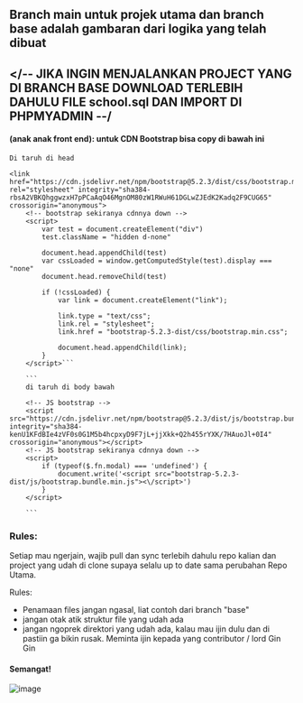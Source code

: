 ## Branch main untuk projek utama dan branch base adalah gambaran dari logika yang telah dibuat

## **</-- JIKA INGIN MENJALANKAN PROJECT YANG DI BRANCH BASE DOWNLOAD TERLEBIH DAHULU FILE school.sql DAN IMPORT DI PHPMYADMIN --/**

#### (anak anak front end): untuk CDN Bootstrap bisa copy di bawah ini

````
Di taruh di head

<link href="https://cdn.jsdelivr.net/npm/bootstrap@5.2.3/dist/css/bootstrap.min.css" rel="stylesheet" integrity="sha384-rbsA2VBKQhggwzxH7pPCaAqO46MgnOM80zW1RWuH61DGLwZJEdK2Kadq2F9CUG65" crossorigin="anonymous">
    <!-- bootstrap sekiranya cdnnya down -->
    <script>
        var test = document.createElement("div")
        test.className = "hidden d-none"

        document.head.appendChild(test)
        var cssLoaded = window.getComputedStyle(test).display === "none"
        document.head.removeChild(test)

        if (!cssLoaded) {
            var link = document.createElement("link");

            link.type = "text/css";
            link.rel = "stylesheet";
            link.href = "bootstrap-5.2.3-dist/css/bootstrap.min.css";

            document.head.appendChild(link);
        }
    </script>```

    ```
    di taruh di body bawah

    <!-- JS bootstrap -->
    <script src="https://cdn.jsdelivr.net/npm/bootstrap@5.2.3/dist/js/bootstrap.bundle.min.js" integrity="sha384-kenU1KFdBIe4zVF0s0G1M5b4hcpxyD9F7jL+jjXkk+Q2h455rYXK/7HAuoJl+0I4" crossorigin="anonymous"></script>
    <!-- JS bootstrap sekiranya cdnnya down -->
    <script>
        if (typeof($.fn.modal) === 'undefined') {
            document.write('<script src="bootstrap-5.2.3-dist/js/bootstrap.bundle.min.js"><\/script>')
        }
    </script>

    ```
````

### Rules:

<p>
Setiap mau ngerjain, wajib pull dan sync terlebih dahulu repo kalian dan project yang udah di clone supaya selalu up to date sama perubahan Repo Utama.

Rules:

- Penamaan files jangan ngasal, liat contoh dari branch "base"
- jangan otak atik struktur file yang udah ada
- jangan ngoprek direktori yang udah ada, kalau mau ijin dulu dan di pastiin ga bikin rusak. Meminta ijin kepada yang contributor / lord Gin Gin
</p>

#### Semangat!

![image](https://user-images.githubusercontent.com/106357977/218130635-00f46839-96b1-4d28-a144-b86e5d255bf7.png)


